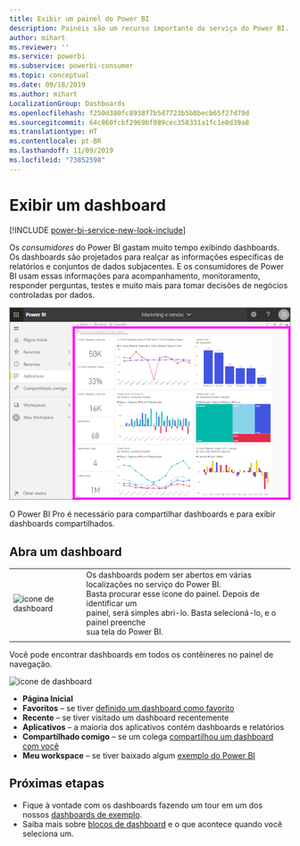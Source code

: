 ```yaml
---
title: Exibir um painel do Power BI
description: Painéis são um recurso importante do serviço do Power BI. Saiba como abrir e exibir um painel.
author: mihart
ms.reviewer: ''
ms.service: powerbi
ms.subservice: powerbi-consumer
ms.topic: conceptual
ms.date: 09/18/2019
ms.author: mihart
LocalizationGroup: Dashboards
ms.openlocfilehash: f250d380fc8938f7b5d7723b5b8becb65f27d79d
ms.sourcegitcommit: 64c860fcbf2969bf089cec358331a1fc1e0d39a8
ms.translationtype: HT
ms.contentlocale: pt-BR
ms.lasthandoff: 11/09/2019
ms.locfileid: "73852598"
---
```

# <a name="view-a-dashboard"></a>Exibir um dashboard

[!INCLUDE [power-bi-service-new-look-include](../includes/power-bi-service-new-look-include.md)]

Os *consumidores* do Power BI gastam muito tempo exibindo dashboards. Os dashboards são projetados para realçar as informações específicas de relatórios e conjuntos de dados subjacentes. E os consumidores de Power BI usam essas informações para acompanhamento, monitoramento, responder perguntas, testes e muito mais para tomar decisões de negócios controladas por dados.

![dashboard](media/end-user-dashboard-open/power-bi-new-dash-new.png)


O Power BI Pro é necessário para compartilhar dashboards e para exibir dashboards compartilhados.

## <a name="open-a-dashboard"></a>Abra um dashboard



|              |         |
|------------|--------------------------------|
|![ícone de dashboard](media/end-user-dashboard-open/power-bi-dashboard-icon.png)      |Os dashboards podem ser abertos em várias localizações no serviço do Power BI. <br> Basta procurar esse ícone do painel. Depois de identificar um <br>painel, será simples abri-lo. Basta selecioná-lo, e o painel preenche <br>sua tela do Power BI. |
|                    |          |



Você pode encontrar dashboards em todos os contêineres no painel de navegação. 

![ícone de dashboard](media/end-user-dashboard-open/power-bi-open-dashboards.gif)

- **Página Inicial** 
- **Favoritos** – se tiver [definido um dashboard como favorito](end-user-favorite.md)
- **Recente** – se tiver visitado um dashboard recentemente
- **Aplicativos** – a maioria dos aplicativos contém dashboards e relatórios
- **Compartilhado comigo** – se um colega [compartilhou um dashboard com você](end-user-shared-with-me.md)
- **Meu workspace** – se tiver baixado algum [exemplo do Power BI](../sample-datasets.md)



## <a name="next-steps"></a>Próximas etapas
* Fique à vontade com os dashboards fazendo um tour em um dos nossos [dashboards de exemplo](../sample-tutorial-connect-to-the-samples.md).
* Saiba mais sobre [blocos de dashboard](end-user-tiles.md) e o que acontece quando você seleciona um.